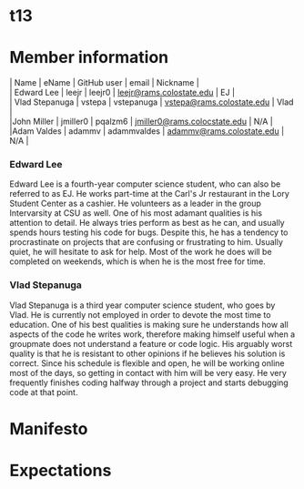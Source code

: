# t13

# Member information
|       Name       |       eName       |       GitHub user       |       email       |       Nickname       |<br>
| Edward Lee       | leejr             | leejr0                  | leejr@rams.colostate.edu | EJ            |<br>
| Vlad Stepanuga   | vstepa            | vstepanuga              | vstepa@rams.colostate.edu | Vlad         |<br>
|John Miller | jmiller0 | pqalzm6 | jmiller0@rams.colocstate.edu | N/A |<br>
|Adam Valdes | adammv | adammvaldes | adammv@rams.colostate.edu | N/A |<br>


### Edward Lee
Edward Lee is a fourth-year computer science student, who can also be referred to as EJ. He works part-time at the Carl's Jr restaurant in the Lory Student Center as a cashier. He volunteers as a leader in the group Intervarsity at CSU as well. One of his most adamant qualities is his attention to detail. He always tries perform as best as he can, and usually spends hours testing his code for bugs. Despite this, he has a tendency to procrastinate on projects that are confusing or frustrating to him. Usually quiet, he will hesitate to ask for help. Most of the work he does will be completed on weekends, which is when he is the most free for time.

### Vlad Stepanuga
Vlad Stepanuga is a third year computer science student, who goes by Vlad. He is currently not employed in order to devote the most time to education. One of his best qualities is making sure he understands how all aspects of the code he writes work, therefore making himself useful when a groupmate does not understand a feature or code logic. His arguably worst quality is that he is resistant to other opinions if he believes his solution is correct. Since his schedule is flexible and open, he will be working online most of the days, so getting in contact with him will be very easy. He very frequently finishes coding halfway through a project and starts debugging code at that point.

# Manifesto

# Expectations
